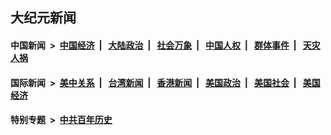 ## 大纪元新闻

#### 中国新闻 &nbsp;>&nbsp; [中国经济](indexes/ncid283/README.md?09121645) &nbsp;| &nbsp; [大陆政治](indexes/ncid277/README.md?09121645) &nbsp;| &nbsp; [社会万象](indexes/ncid282/README.md?09121645) &nbsp;| &nbsp; [中国人权](indexes/ncid278/README.md?09121645) &nbsp;| &nbsp; [群体事件](indexes/ncid279/README.md?09121645) &nbsp;| &nbsp; [天灾人祸](indexes/ncid280/README.md?09121645)

#### 国际新闻 &nbsp;>&nbsp; [美中关系](indexes/nf1412576/README.md?09121645) &nbsp;| &nbsp; [台湾新闻](indexes/ncid1349361/README.md?09121645) &nbsp;| &nbsp; [香港新闻](indexes/ncid1349362/README.md?09121645) &nbsp;| &nbsp; [美国政治](indexes/ncid1078159/README.md?09121645) &nbsp;| &nbsp; [美国社会](indexes/ncid1078160/README.md?09121645) &nbsp;| &nbsp; [美国经济](indexes/ncid1078158/README.md?09121645)

#### 特别专题 &nbsp;>&nbsp; [中共百年历史](https://github.com/easy2view/epoch-special/blob/master/README.md?09121645)  
